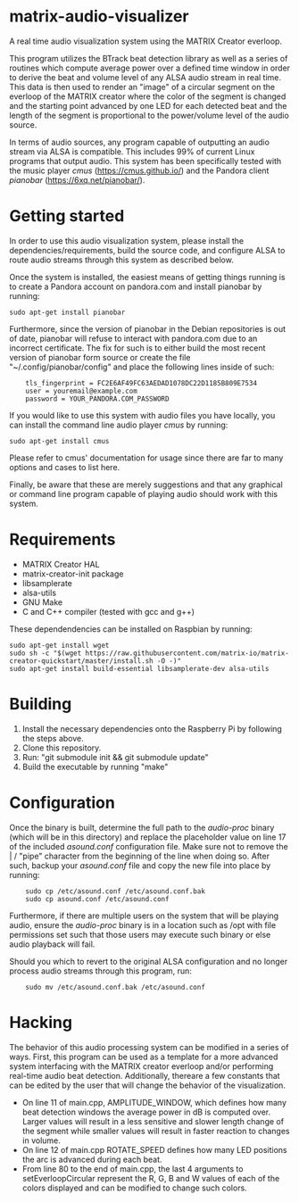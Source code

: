 # matrix-audio-visualizer
A real time audio visualization system using the MATRIX Creator everloop.

This program utilizes the BTrack beat detection library as well as a series of routines which compute average power over a defined time window in order to derive the beat and volume level of any ALSA audio stream in real time. This data is then used to render an "image" of a circular segment on the everloop of the MATRIX creator where the color of the segment is changed and the starting point advanced by one LED for each detected beat and the length of the segment is proportional to the power/volume level of the audio source.

In terms of audio sources, any program capable of outputting an audio stream via ALSA is compatible. This includes 99% of current Linux programs that output audio. This system has been specifically tested with the music player *cmus* (https://cmus.github.io/) and  the Pandora client *pianobar* (https://6xq.net/pianobar/).

# Getting started

In order to use this audio visualization system, please install the dependencies/requirements, build the source code, and configure ALSA to route audio streams through this system as described below.

Once the system is installed, the easiest means of getting things running is to create a Pandora account on pandora.com and install pianobar by running:

    sudo apt-get install pianobar

Furthermore, since the version of pianobar in the Debian repositories is out of date, pianobar will refuse to interact with pandora.com due to an incorrect certificate. The fix for such is to either build the most recent version of pianobar form source or create the file "~/.config/pianobar/config" and place the following lines inside of such:

        tls_fingerprint = FC2E6AF49FC63AEDAD1078DC22D1185B809E7534
        user = youremail@example.com
        password = YOUR_PANDORA.COM_PASSWORD

If you would like to use this system with audio files you have locally, you can install the command line audio player *cmus* by running:

    sudo apt-get install cmus

Please refer to cmus' documentation for usage since there are far to many options and cases to list here.

Finally, be aware that these are merely suggestions and that any graphical or command line program capable of playing audio should work with this system.

# Requirements
 * MATRIX Creator HAL
 * matrix-creator-init package
 * libsamplerate
 * alsa-utils
 * GNU Make
 * C and C++ compiler (tested with gcc and g++)
 
These dependendencies can be installed on Raspbian by running:

    sudo apt-get install wget
    sudo sh -c "$(wget https://raw.githubusercontent.com/matrix-io/matrix-creator-quickstart/master/install.sh -O -)"
    sudo apt-get install build-essential libsamplerate-dev alsa-utils

# Building
1. Install the necessary dependencies onto the Raspberry Pi by following the steps above.
2. Clone this repository.
3. Run: "git submodule init && git submodule update"
4. Build the executable by running "make"

# Configuration
  Once the binary is built, determine the full path to the *audio-proc* binary (which will be in this directory) and replace the placeholder value on line 17 of the included *asound.conf* configuration file. Make sure not to remove the | / "pipe" character from the beginning of the line when doing so. After such, backup your *asound.conf* file and copy the new file into place by running:

        sudo cp /etc/asound.conf /etc/asound.conf.bak
        sudo cp asound.conf /etc/asound.conf

Furthermore, if there are multiple users on the system that will be playing audio, ensure the *audio-proc* binary is in a location such as /opt with file permissions set such that those users may execute such binary or else audio playback will fail.

Should you which to revert to the original ALSA configuration and no longer process audio streams through this program, run:

        sudo mv /etc/asound.conf.bak /etc/asound.conf

# Hacking
The behavior of this audio processing system can be modified in a series of ways. First, this program can be used as a template for a more advanced system interfacing with the MATRIX creator everloop and/or performing real-time audio beat detection. Additionally, thereare a few constants that can be edited by the user that will change the behavior of the visualization.

* On line 11 of main.cpp, AMPLITUDE_WINDOW, which defines how many beat detection windows the average power in dB is computed over. Larger values will result in a less sensitive and slower length change of the segment while smaller values will result in faster reaction to changes in volume.
* On line 12 of main.cpp ROTATE_SPEED defines how many LED positions the arc is advanced during each beat.
* From line 80 to the end of main.cpp, the last 4 arguments to setEverloopCircular represent the R, G, B and W values of each of the colors displayed and can be modified to change such colors.

